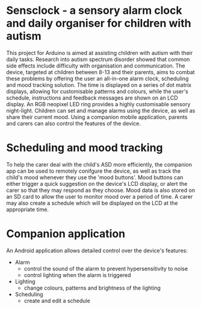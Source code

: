 # Sensclock - a sensory alarm clock and daily organiser for children with autism
This project for Arduino is aimed at assisting children with autism with their daily tasks. Research into autism spectrum disorder showed that common side effects include difficulty with organisation and communication. The device, targeted at children between 8-13 and their parents, aims to combat these problems by offering the user an all-in-one alarm clock, scheduling and mood tracking solution. 
The time is displayed on a series of dot matrix displays, allowing for customisable patterns and colours, while the user's schedule, instructions and feedback messages are shown on an LCD display. An RGB neopixel LED ring provides a highly customisable sensory night-light. Children can set and manage alarms using the device, as well as share their current mood. Using a companion mobile application, parents and carers can also control the features of the device.

# Scheduling and mood tracking
To help the carer deal with the child's ASD more efficiently, the companion app can be used to remotely conifgure the device, as well as track the child's mood whenever they use the 'mood buttons'. Mood buttons can either trigger a quick suggestion on the device's LCD display, or alert the carer so that they may respond as they choose. Mood data is also stored on an SD card to allow the user to monitor mood over a period of time. A carer may also create a schedule which will be displayed on the LCD at the appropriate time.

# Companion application
An Android application allows detailed control over the device's features:
 - Alarm
    - control the sound of the alarm to prevent hypersensitivity to noise
    - control lighting when the alarm is triggered
 - Lighting
    - change colours, patterns and brightness of the lighting
 - Scheduling
    - create and edit a schedule
